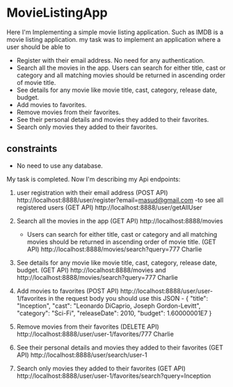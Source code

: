 # MovieListingApp
Here I'm Implementing a simple movie listing application. Such as IMDB is a movie listing application.
my task was to implement an application where a user should be able to
- Register with their email address. No need for any authentication.
- Search all the movies in the app. Users can search for either title, cast or category and all 
matching movies should be returned in ascending order of movie title.
- See details for any movie like movie title, cast, category, release date, budget.
- Add movies to favorites.
- Remove movies from their favorites.
- See their personal details and movies they added to their favorites.
- Search only movies they added to their favorites.
## constraints
- No need to use any database.

My task is completed. Now I'm describing my Api endpoints:
1. user registration with their email address (POST API)
        http://localhost:8888/user/register?email=masud@gmail.com
    -to see all registered users (GET API)
        http://localhost:8888/user/getAllUser

2. Search all the movies in the app (GET API)
        http://localhost:8888/movies
    - Users can search for either title, cast or category and all matching movies should be returned in     ascending order of movie title. (GET API)
        http://localhost:8888/movies/search?query=777 Charlie

3. See details for any movie like movie title, cast, category, release date, budget. (GET API)
        http://localhost:8888/movies
        and 
        http://localhost:8888/movies/search?query=777 Charlie

4. Add movies to favorites (POST API)
        http://localhost:8888/user/user-1/favorites
        in the request body you should use this JSON -
            {
                "title": "Inception",
                "cast": "Leonardo DiCaprio, Joseph Gordon-Levitt",
                "category": "Sci-Fi",
                "releaseDate": 2010,
                "budget": 1.60000001E7
            }

5. Remove movies from their favorites (DELETE API)
        http://localhost:8888/user/user-1/favorites/777 Charlie

6. See their personal details and movies they added to their favorites (GET API)
        http://localhost:8888/user/search/user-1

7. Search only movies they added to their favorites (GET API)
        http://localhost:8888/user/user-1/favorites/search?query=Inception
